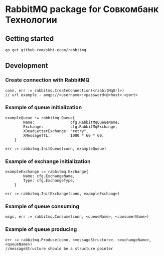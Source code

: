 # RabbitMQ package for Совкомбанк Технологии

## Getting started
```bash
go get github.com/skbt-ecom/rabbitmq
```

## Development

### Create connection with RabbitMQ
```
conn, err := rabbitmq.CreateConnection(<rabbitMqUrl>)
// url example - amqp://<username>:<password>@<host>:<port>
```
### Example of queue initialization

````
exampleQueue := rabbitmq.Queue{
		Name:                cfg.RabbitMqQueueName,
		Exchange:            cfg.RabbitMqExchange,
		XDeadLetterExchange: "retry",
		XMessageTTL:         1000 * 60 * 60,
	}

err := rabbitmq.InitQueue(conn, exampleQueue)
````

### Example of exchange initialization
````
exampleExchange := rabbitmq.Exchange{
        Name: cfg.ExchangeName,
        Type: cfg.ExchangeType,
    }
    
err := rabbitmq.InitExchange(conn, exampleExchange)
````

### Example of queue consuming
````
msgs, err := rabbitmq.Consume(conn, <queueName>, <consumerName>)
````

### Example of queue producing
````
err := rabbitmq.Produce(conn, <messageStructure>, <exchangeName>, <queueName>)
//messageStructure should be a structure pointer
````